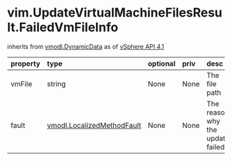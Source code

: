 vim.UpdateVirtualMachineFilesResult.FailedVmFileInfo
====================================================
inherits from [vmodl.DynamicData](docs/vmodl.DynamicData.md)
as of [vSphere API 4.1](vim.version.md#vim.version.version6)




| property | type | optional | priv | desc |
|:---------|:-----|:---------|:-----|:-----|
| vmFile | string | None | None | The file path |
| fault | [vmodl.LocalizedMethodFault](vmodl.LocalizedMethodFault.md "vmodl.LocalizedMethodFault") | None | None | The reason why the update failed. |


